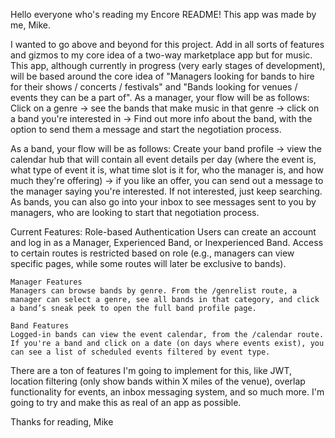 Hello everyone who's reading my Encore README!
This app was made by me, Mike.

I wanted to go above and beyond for this project. Add in all sorts of features and gizmos to my core idea of a two-way marketplace app but for music. 
This app, although currently in progress (very early stages of development), will be based around the core idea of "Managers looking for bands to hire for their shows / concerts / festivals" and 
"Bands looking for venues / events they can be a part of". As a manager, your flow will be as follows: Click on a genre -> see the bands that make music in that genre -> click on a band you're interested in 
-> Find out more info about the band, with the option to send them a message and start the negotiation process.

As a band, your flow will be as follows: Create your band profile -> view the calendar hub that will contain all event details per day (where the event is, what type of event it is, what time slot is it for,
who the manager is, and how much they're offering) -> if you like an offer, you can send out a message to the manager saying you're interested. If not interested, just keep searching. As bands, you can also go into your inbox to see messages sent to you by managers, who are looking to start that negotiation process.


Current Features: 
Role-based Authentication
    Users can create an account and log in as a Manager, Experienced Band, or Inexperienced Band. Access to certain routes is restricted based on role (e.g., managers can view specific pages, while some routes will later be exclusive to bands).

    Manager Features
    Managers can browse bands by genre. From the /genrelist route, a manager can select a genre, see all bands in that category, and click a band’s sneak peek to open the full band profile page.

    Band Features
    Logged-in bands can view the event calendar, from the /calendar route. If you're a band and click on a date (on days where events exist), you can see a list of scheduled events filtered by event type.

There are a ton of features I'm going to implement for this, like JWT, location filtering (only show bands within X miles of the venue), overlap functionality for events, an inbox messaging system, and so much more. I'm going to try and make this as real of an app as possible. 

Thanks for reading,
Mike
